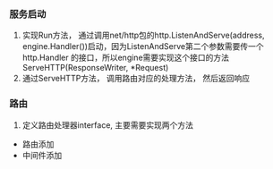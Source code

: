 ### 服务启动
1. 实现Run方法， 通过调用net/http包的http.ListenAndServe(address, engine.Handler())启动，因为ListenAndServe第二个参数需要传一个http.Handler 的接口，所以engine需要实现这个接口的方法ServeHTTP(ResponseWriter, *Request) 
2. 通过ServeHTTP方法， 调用路由对应的处理方法， 然后返回响应

### 路由
1. 定义路由处理器interface, 主要需要实现两个方法
- 路由添加
- 中间件添加